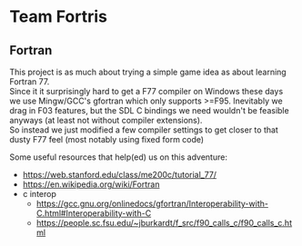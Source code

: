# Team Fortris

## Fortran

This project is as much about trying a simple game idea as about learning Fortran 77.  
Since it it surprisingly hard to get a F77 compiler on Windows these days we use Mingw/GCC's gfortran which only supports >=F95.
Inevitably we drag in F03 features, but the SDL C bindings we need wouldn't be feasible anyways (at least not without compiler extensions).  
So instead we just modified a few compiler settings to get closer to that dusty F77 feel (most notably using fixed form code)

Some useful resources that help(ed) us on this adventure:
* https://web.stanford.edu/class/me200c/tutorial_77/
* https://en.wikipedia.org/wiki/Fortran
* c interop
    * https://gcc.gnu.org/onlinedocs/gfortran/Interoperability-with-C.html#Interoperability-with-C
    * https://people.sc.fsu.edu/~jburkardt/f_src/f90_calls_c/f90_calls_c.html
